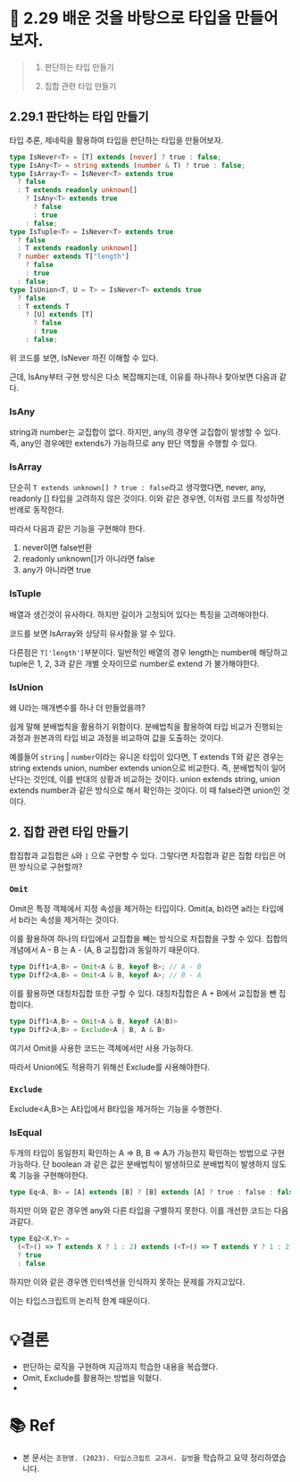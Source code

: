 # 📌 2.29 배운 것을 바탕으로 타입을 만들어보자.

> 1. 판단하는 타입 만들기
>
> 2. 집합 관련 타입 만들기

## 2.29.1 판단하는 타입 만들기

타입 추론, 제네릭을 활용하여 타입을 판단하는 타입을 만들어보자.

```ts
type IsNever<T> = [T] extends [never] ? true : false;
type IsAny<T> = string extends (number & T) ? true : false;
type IsArray<T> = IsNever<T> extends true 
  ? false 
  : T extends readonly unknown[] 
    ? IsAny<T> extends true 
      ? false 
      : true 
    : false;
type IsTuple<T> = IsNever<T> extends true
  ? false
  : T extends readonly unknown[]
  ? number extends T["length"]
    ? false
    : true
  : false;
type IsUnion<T, U = T> = IsNever<T> extends true
  ? false
  : T extends T
    ? [U] extends [T]
      ? false
      : true
    : false;
```

위 코드를 보면, IsNever 까진 이해할 수 있다.

근데, IsAny부터 구현 방식은 다소 복잡해지는데, 이유를 하나하나 찾아보면 다음과 같다.

### IsAny

string과 number는 교집합이 없다. 하지만, any의 경우엔 교집합이 발생할 수 있다.
즉, any인 경우에만 extends가 가능하므로 any 판단 역할을 수행할 수 있다.

### IsArray

단순히 `T extends unknown[] ? true : false`라고 생각했다면, never, any, readonly [] 타입을 고려하지 않은 것이다.
이와 같은 경우엔, 이처럼 코드를 작성하면 반례로 동작한다.

따라서 다음과 같은 기능을 구현해야 한다.

1. never이면 false반환
2. readonly unknown[]가 아니라면 false
3. any가 아니라면 true

### IsTuple

배열과 생긴것이 유사하다. 하지만 길이가 고정되어 있다는 특징을 고려해야한다.

코드를 보면 IsArray와 상당히 유사함을 알 수 있다. 

다른점은 `T['length']`부분이다. 일반적인 배열의 경우 length는 number에 해당하고 tuple은 1, 2, 3과 같은 개별 숫자이므로 number로 extend 가 불가해야한다.

### IsUnion

왜 U라는 매개변수를 하나 더 만들었을까?

쉽게 말해 분배법칙을 활용하기 위함이다. 분배법칙을 활용하여 타입 비교가 진행되는 과정과 원본과의 타입 비교 과정을 비교하여 값을 도출하는 것이다.

예를들어 `string` | `number`이라는 유니온 타입이 있다면, T extends T와 같은 경우는 string extends union, number extends union으로 비교한다.
즉, 분배법칙이 일어난다는 것인데, 이를 반대의 상황과 비교하는 것이다. union extends string, union extends number과 같은 방식으로 해서 확인하는 것이다. 이 때 false라면 union인 것이다.

## 2. 집합 관련 타입 만들기

합집합과 교집합은 `&`와 `|` 으로 구현할 수 있다.
그렇다면 차집합과 같은 집합 타입은 어떤 방식으로 구현할까?

### `Omit`

Omit은 특정 객체에서 지정 속성을 제거하는 타입이다. Omit(a, b)라면 a라는 타입에서 b라는 속성을 제거하는 것이다.

이를 활용하여 하나의 타입에서 교집합을 빼는 방식으로 차집합을 구할 수 있다. 집합의 개념에서 A - B 는 A - (A, B 교집합)과 동일하기 때문이다.

```ts
type Diff1<A,B> = Omit<A & B, keyof B>; // A - B
type Diff2<A,B> = Omit<A & B, keyof A>; // B - A
```

이를 활용하면 대칭차집합 또한 구할 수 있다. 대칭차집합은 A + B에서 교집합을 뺀 집합이다.

```ts
type Diff1<A,B> = Omit<A & B, keyof (A|B)>
type Diff2<A,B> = Exclude<A | B, A & B>
```

여기서 Omit을 사용한 코드는 객체에서만 사용 가능하다.

따라서 Union에도 적용하기 위해선 Exclude를 사용해야한다.

### `Exclude`

Exclude<A,B>는 A타입에서 B타입을 제거하는 기능을 수행한다.

### IsEqual

두개의 타입이 동일한지 확인하는 A => B, B => A가 가능한지 확인하는 방법으로 구현 가능하다.
단 boolean 과 같은 값은 분배법칙이 발생하므로 분배법칙이 발생하지 않도록 기능을 구현해야한다.

```ts
type Eq<A, B> = [A] extends [B] ? [B] extends [A] ? true : false : false;
```

하지만 이와 같은 경우엔 any와 다른 타입을 구별하지 못한다. 이를 개선한 코드는 다음과같다.

```ts
type Eq2<X,Y> =
  (<T>() => T extends X ? 1 : 2) extends (<T>() => T extends Y ? 1 : 2)
  ? true
  : false
```

하지만 이와 같은 경우엔 인터섹션을 인식하지 못하는 문제를 가지고있다.

이는 타입스크립트의 논리적 한계 때문이다.

# 💡결론
- 판단하는 로직을 구현하며 지금까지 학습한 내용을 복습했다.
- Omit, Exclude를 활용하는 방법을 익혔다.
- 
# 📚 Ref

- 본 문서는 `조현영. (2023). 타입스크립트 교과서. 길벗`을 학습하고 요약 정리하였습니다.